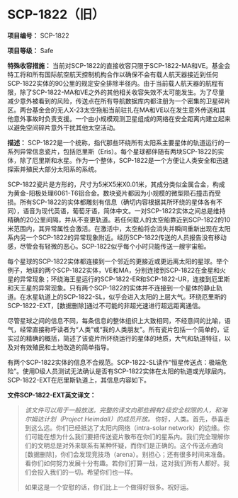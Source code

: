 # SCP-1822（旧）
                        

**项目编号：** SCP-1822

**项目等级：** Safe

**特殊收容措施：** 当前对SCP-1822的直接收容只限于SCP-1822-MA和VE。基金会特工将和所有国际航空航天控制机构合作以确保不会有载人航天器接近到任何SCP-1822实体的90公里的规定安全排除半径内。由于当前载人航天器的航程有限，除了SCP-1822-MA和VE之外的其他相关收容失效不太可能发生。为了尽量减少意外被看到的风险，传送点在所有导航数据库内都注册为一个密集的卫星碎片区。两台基金会的无人X-23太空拖船当前驻扎在MA和VE以在发生意外传送和其他意外事故时负责支援。一个由小规模观测卫星组成的网络在安全距离内建立起来以避免空间碎片意外干扰其他太空活动。

**描述：** SCP-1822是一个统称，指代那些环绕所有太阳系主要星体的轨道运行的一系列异常信息瓷片，包括厄里斯（Eris）。每个星球都伴随有两块SCP-1822的实体，除了厄里斯和水星。作为一个整体，SCP-1822是一个方便让人类安全和迅速探索并殖民大部分太阳系的系统。

SCP-1822瓷片是方形的，尺寸为5米X5米X0.01米，其成分类似金属合金，构成为黄金-阳极处理6061-T6铝合金。数块瓷片都因为小规模的微型陨石撞击而受损。所有SCP-1822的实体都雕刻有信息（确切内容根据其所环绕的星体各有不同），语音为现代英语，葡萄牙语，简体中文。一对SCP-1822实体之间总是维持精确的20公里间隔，并从不变更轨道。若任何载人的太空船靠近到SCP-1822的10米范围内，其异常属性会激活。在激活中，太空船将会消失并瞬间重新出现在太阳系内另一个SCP-1822的异常现象附近。经历SCP-1822传送的人员报告没有移动感，尽管会有轻微的恶心。SCP-1822似乎每个小时只能传送一艘宇宙船。

每个星球的SCP-1822实体都连接到一个邻近的更接近或更远离太阳的星球。举个例子，地球的两个SCP-1822实体，VE和MA，分别连接到SCP-1822在金星和火星的异常现象；环绕海王星运行的SCP-1822-ER和SCP-1822-UR，连接到厄里斯和天王星的异常现象。只有两个SCP-1822的实体并不连接到一个星体的静止轨道。在水星轨道上的SCP-1822-SL，似乎会进入太阳的上层大气。环绕厄里斯的SCP-1822-EXT，[数据删除]通过不可能的非超光速进行超远距离通信。

尽管星球之间的信息不同，每条信息的整体组织上大致相同，不经意间的比喻，语气，经常直接称呼读者为“人类”或“我的人类朋友”。所有瓷片包括一个简单的，证实过的精确的概括，简述了该瓷片所环绕运行的星体的地质，大气和轨道特征，以及对有效殖民和土地改造的简单指导。

有两个SCP-1822实体的信息不合规范。SCP-1822-SL读作“恒星传送点：极端危险”。使用D级人员测试无法确认是否有SCP-1822实体在太阳的轨道或光球层内。SCP-1822-EXT在厄里斯轨道上，其信息内容如下。

**文件SCP-1822-EXT英文译文：** 


> *该文件可以用于一般放送。完整的译文向那些拥有2级安全权限的人，和海尔姆达计划（Project Heimdall）的成员开放。* 
你好，人类。首先，恭喜走到这么远。你们已经抵达了太阳内网络（intra-solar network）的边缘。你们可能在想为什么我们要把传送瓷片散布在你们的星系内。我们完全理解你们的文明总是对外来联系有某种怀疑，而你们是正确的。这个传送点通向[数据删除]，你们会发现竞技场（arena）。别担心；还有很多时间来准备。看你们如何努力发展十分有趣。若你们打算一战，这对我们所有人都好。我们会投入我们的一切。希望你们也一样。
> 
> 如果这是一个安慰的话，你们比上一个做得好很多。祝好运。
> 


                    